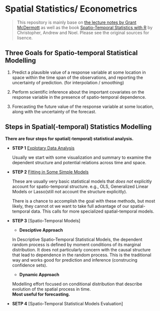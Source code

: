 # Spatial Statistics/ Econometrics

> This repository is mainly base on [the lecture notes by Grant McDermott](https://github.com/uo-ec607) as well as the book [Spatio-Temporal Statistics with R](https://spacetimewithr.org/) by  Christopher, Andrew and Noel. Please see the original sources for lisence.

## Three Goals for Spatio-temporal Statistical Modelling

1. Predict a plausible value of a response variable at some location in space within the time span of the observations, and reporting the uncertainty of prediction. (for interpolation / smoothing)

2. Perform scientific inference about the important covariates on the response variable in the presence of spatio-temporal dependence.

3. Forecasting the future value of the response variable at some location, along with the uncertainty of the forecast.

## Steps in Spatial(-temporal) Statistics Modelling

**There are four steps for spatial(-temporal) statistical analysis.**

- **STEP 1** [Explotary Data Analysis](/Presentation/cool-stuffs.md)

    Usually we start with some visualization and summary to examine the dependent structure and potential relations across time and space.

- **STEP 2** [Fitting in Some Simple Models](/Presentation/simple-fit.md)

    These are usually very basic statistical models that *does not* explicitly account for spatio-temporal structure. e.g., OLS, Generalized Linear Models or Lasso(still not account the structure explicitly).

    There is a chance to accomplish the goal with these methods, but most likely, they cannot ot we want to take full advantage of our spatial-temporal data. This calls for more specialized spatial-temporal models.

- **STEP 3** [Spatio-Temporal Models]

    - **Desciptive Approach**

    In Descriptive Spatio-Temporal Statistical Models, the dependent random process is defined by moment conditions of its marginal distribution. It does not particularly concern with the causal structure that lead to dependence in the random process. This is the traditional way and works good for prediction and inference (construcing confidence sets).

    - **Dynamic Approach**

    Modelling effort focused on conditional distribution that describe evolution of the spatial process in time.  
    **Most useful for forecasting.**

- **SETP 4** [Spatio-Temporal Statistical Models Evaluation]

